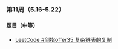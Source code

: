 ### 第11周（5.16-5.22）

#### 题目（中等）

- [LeetCode #剑指offer35 复杂链表的复制](https://leetcode.cn/problems/fu-za-lian-biao-de-fu-zhi-lcof/)

